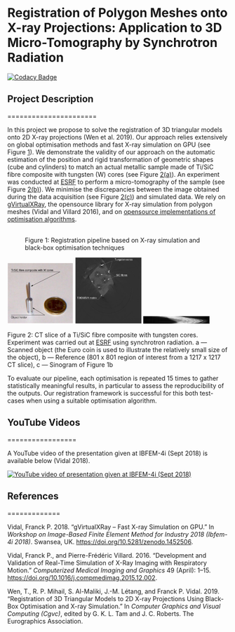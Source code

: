Registration of Polygon Meshes onto X-ray Projections: Application to 3D Micro-Tomography by Synchrotron Radiation
==================================================================================================================

[![Codacy Badge](https://api.codacy.com/project/badge/Grade/4ee04d4ded56412c9b01988a08d6a498)](https://app.codacy.com/app/effepivi/MicroTomoRegistration?utm_source=github.com&utm_medium=referral&utm_content=effepivi/MicroTomoRegistration&utm_campaign=Badge_Grade_Dashboard)


## Project Description
======================

In this project we propose to solve the registration of 3D triangular
models onto 2D X-ray projections (Wen et al. 2019). Our approach relies
extensively on global optimisation methods and fast X-ray simulation on
GPU (see Figure [1](#fig:overview)). We demonstrate the validity of our
approach on the automatic estimation of the position and rigid
transformation of geometric shapes (cube and cylinders) to match an
actual metallic sample made of Ti/SiC fibre composite with tungsten (W)
cores (see Figure [2(a)](#fig:sample_exposure)). An experiment was
conducted at [ESRF](https://www.esrf.eu) to perform a micro-tomography
of the sample (see Figure [2(b)](#fig:CT_ref_annotated)). We minimise
the discrepancies between the image obtained during the data acquisition
(see Figure [2(c)](#fig:sinogram)) and simulated data. We rely on
[gVirtualXRay](https://sourceforge.net/projects/gvirtualxray/), the
opensource library for X-ray simulation from polygon meshes (Vidal and
Villard 2016), and on [opensource implementations of optimisation
algorithms](https://github.com/Shatha1978/Optimisation-algorithm-examples).

<figure>
<img src="overview.png" id="fig:overview" alt="" /><figcaption>Figure 1: Registration pipeline based on X-ray simulation and black-box optimisation techniques</figcaption>
</figure>

<img src="sample_exposure.png" title="fig:" id="fig:sample_exposure" style="width:30.0%" alt="a" />
<img src="CT_ref_annotated.png" title="fig:" id="fig:CT_ref_annotated" style="width:30.0%" alt="b" />
<img src="sinogram_ref.jpg" title="fig:" id="fig:sinogram_ref" style="width:30.0%" alt="c" />

Figure 2: CT slice of a Ti/SiC fibre composite with tungsten cores.
Experiment was carried out at [ESRF](https://www.esrf.eu) using
synchrotron radiation. a — Scanned object (the Euro coin is used to
illustrate the relatively small size of the object), b — Reference (801
x 801 region of interest from a 1217 x 1217 CT slice), c — Sinogram of
Figure 1b

To evaluate our pipeline, each optimisation is repeated 15 times to
gather statistically meaningful results, in particular to assess the
reproducibility of the outputs. Our registration framework is successful
for this both test-cases when using a suitable optimisation algorithm.


## YouTube Videos
=================

A YouTube video of the presentation given at IBFEM-4i (Sept
2018) is available below (Vidal 2018).

[![YouTube video of presentation given at IBFEM-4i (Sept
2018)](http://img.youtube.com/vi/Jo1RMb2hKPE/0.jpg)](http://www.youtube.com/watch?v=Jo1RMb2hKPE)


## References
=============

Vidal, Franck P. 2018. “gVirtualXRay – Fast X-ray Simulation on GPU.” In
*Workshop on Image-Based Finite Element Method for Industry 2018
(Ibfem-4i 2018)*. Swansea, UK. <https://doi.org/10.5281/zenodo.1452506>.

Vidal, Franck P., and Pierre-Frédéric Villard. 2016. “Development and
Validation of Real-Time Simulation of X-Ray Imaging with Respiratory
Motion.” *Computerized Medical Imaging and Graphics* 49 (April): 1–15.
<https://doi.org/10.1016/j.compmedimag.2015.12.002>.

Wen, T., R. P. Mihail, S. Al-Maliki, J.-M. Létang, and Franck P. Vidal.
2019. “Registration of 3D Triangular Models to 2D X-ray Projections
Using Black-Box Optimisation and X-ray Simulation.” In *Computer
Graphics and Visual Computing (Cgvc)*, edited by G. K. L. Tam and J. C.
Roberts. The Eurographics Association.
